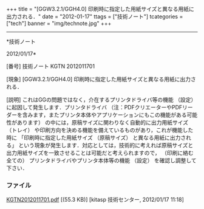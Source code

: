 ﻿+++
title = "[GGW3.2.1/GGH4.0] 印刷時に指定した用紙サイズと異なる用紙に出力される．"
date = "2012-01-17"
ttags = ["技術ノート"]
tcategories = ["tech"]
banner = "img/technote.jpg"
+++

-----------------------------------------------------------------------------------------------------------------------------

*技術ノート

2012/01/17*


[番号]
技術ノート KGTN 2012011701

[現象]
[GGW3.2.1/GGH4.0] 印刷時に指定した用紙サイズと異なる用紙に出力される．

[説明]
これはGGの問題ではなく，介在するプリンタドライバ等の機能 （設定）
に起因して発生します．プリンタドライバ
（注：PDFクリエーターやPDFリーダーを含みます，またプリンタ本体やアプリケーションにもこの機能がある可能性があります）
の中には，原稿サイズに関わりなく自動的に出力用紙サイズ （トレイ）
や印刷方向を決める機能を備えているものがあり，これが機能した時に
「印刷時に指定した用紙サイズ （原稿サイズ） と異なる用紙に出力される」
という現象が発生します．対応としては，技術的に考えれば原稿サイズと出力用紙サイズを一致させることは可能だと考えられますので，
（印刷に絡む全ての） プリンタドライバやプリンタ本体等の機能 （設定）
を確認し調整して下さい．


### ファイル

 
 


[KGTN2012011701.pdf](http://techreport.kitasp.net/attachments/download/797/KGTN2012011701.pdf)
 [(55.3 KB)] [kitasp 技術センター, 2012/01/17
11:18]


 


 


